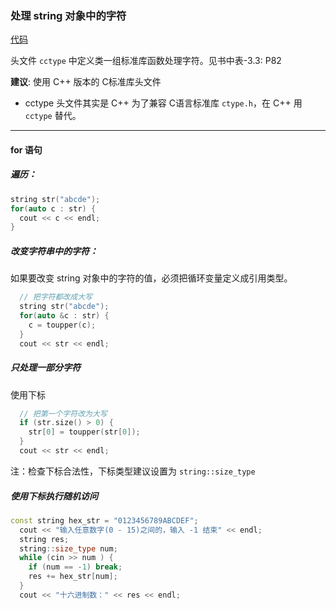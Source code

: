 ### 处理 string 对象中的字符

[代码](Codes/basic_dev_codes/study_for_cpp/cpp_primary/chapter_3/section_2/main_for.cpp)

头文件 ``cctype`` 中定义类一组标准库函数处理字符。见书中表-3.3: P82

**建议**: 使用 C++ 版本的 C标准库头文件

- cctype 头文件其实是 C++ 为了兼容 C语言标准库 `ctype.h`，在 C++ 用 `cctype` 替代。

---

#### for 语句

##### 遍历：
```c++
string str("abcde");
for(auto c : str) {
  cout << c << endl;
}
```

##### 改变字符串中的字符：
如果要改变 string 对象中的字符的值，必须把循环变量定义成引用类型。
```c++
  // 把字符都改成大写
  string str("abcde");
  for(auto &c : str) {
    c = toupper(c);
  }
  cout << str << endl;
```

##### 只处理一部分字符
使用下标
```c++
  // 把第一个字符改为大写
  if (str.size() > 0) {
    str[0] = toupper(str[0]);
  }
  cout << str << endl;
```
注：检查下标合法性，下标类型建议设置为 `string::size_type`

##### 使用下标执行随机访问

```c++
const string hex_str = "0123456789ABCDEF";
  cout << "输入任意数字(0 - 15)之间的，输入 -1 结束" << endl;
  string res;
  string::size_type num;
  while (cin >> num ) {
    if (num == -1) break;
    res += hex_str[num];
  }
  cout << "十六进制数：" << res << endl;
```
